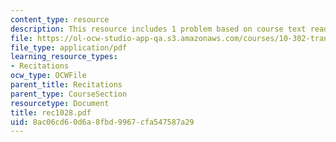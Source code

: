 ```yaml
---
content_type: resource
description: This resource includes 1 problem based on course text reading.
file: https://ol-ocw-studio-app-qa.s3.amazonaws.com/courses/10-302-transport-processes-fall-2004/8ac06cd60d6a8fbd9967cfa547587a29_rec1028.pdf
file_type: application/pdf
learning_resource_types:
- Recitations
ocw_type: OCWFile
parent_title: Recitations
parent_type: CourseSection
resourcetype: Document
title: rec1028.pdf
uid: 8ac06cd6-0d6a-8fbd-9967-cfa547587a29
---
```

